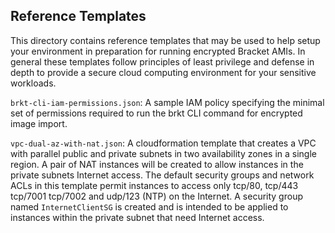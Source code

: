 ## Reference Templates

This directory contains reference templates that may be used to help
setup your environment in preparation for running encrypted Bracket
AMIs. In general these templates follow principles of least privilege
and defense in depth to provide a secure cloud computing environment for
your sensitive workloads.

``brkt-cli-iam-permissions.json``: A sample IAM policy specifying the
minimal set of permissions required to run the brkt CLI command for
encrypted image import.

``vpc-dual-az-with-nat.json``: A cloudformation template that creates a
VPC with parallel public and private subnets in two availability zones
in a single region. A pair of NAT instances will be created to allow
instances in the private subnets Internet access. The default security
groups and network ACLs in this template permit instances to access only
tcp/80, tcp/443 tcp/7001 tcp/7002 and udp/123 (NTP) on the Internet. A security group
named ``InternetClientSG`` is created and is intended to be applied to
instances within the private subnet that need Internet access.

